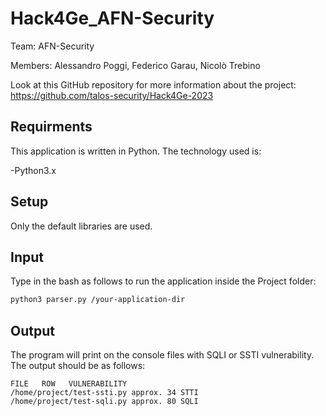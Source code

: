 # Hack4Ge_AFN-Security

Team: AFN-Security

Members: Alessandro Poggi, Federico Garau, Nicolò Trebino

Look at this GitHub repository for more information about the project: https://github.com/talos-security/Hack4Ge-2023


## Requirments

This application is written in Python.
The technology used is:

-Python3.x

## Setup

Only the default libraries are used.

## Input
Type in the bash as follows to run the application inside the Project folder:
```bash
python3 parser.py /your-application-dir
```

## Output
The program will print on the console files with SQLI or SSTI vulnerability.
The output should be as follows:
```
FILE   ROW   VULNERABILITY   
/home/project/test-ssti.py approx. 34 STTI
/home/project/test-sqli.py approx. 80 SQLI
```
